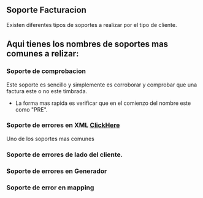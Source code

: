 ## Soporte Facturacion
Existen diferentes tipos de soportes a realizar por el tipo de cliente.

## Aqui tienes los nombres de soportes mas comunes a relizar:

### Soporte de comprobacion
Este soporte es sencillo y simplemente es corroborar y comprobar que una factura este o no este timbrada.
* La forma mas rapida es verificar que en el comienzo del nombre este como "PRE".
### Soporte de errores en XML [ClickHere](https://github.com/DevBenjaAC/GuiaDeSupervivencia1.0/blob/main/Soportes%20Facturacion/XMLConProblemas.md)
Uno de los soportes mas comunes    
### Soporte de errores de lado del cliente.
### Soporte de errores en Generador
### Soporte de error en mapping
    